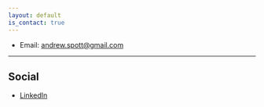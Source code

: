 ```yaml
---
layout: default
is_contact: true
---
```


* Email: [andrew.spott@gmail.com](mailto:andrew.spott@gmail.com)

---

## Social

* [LinkedIn](https://www.linkedin.com/in/aspott/)
